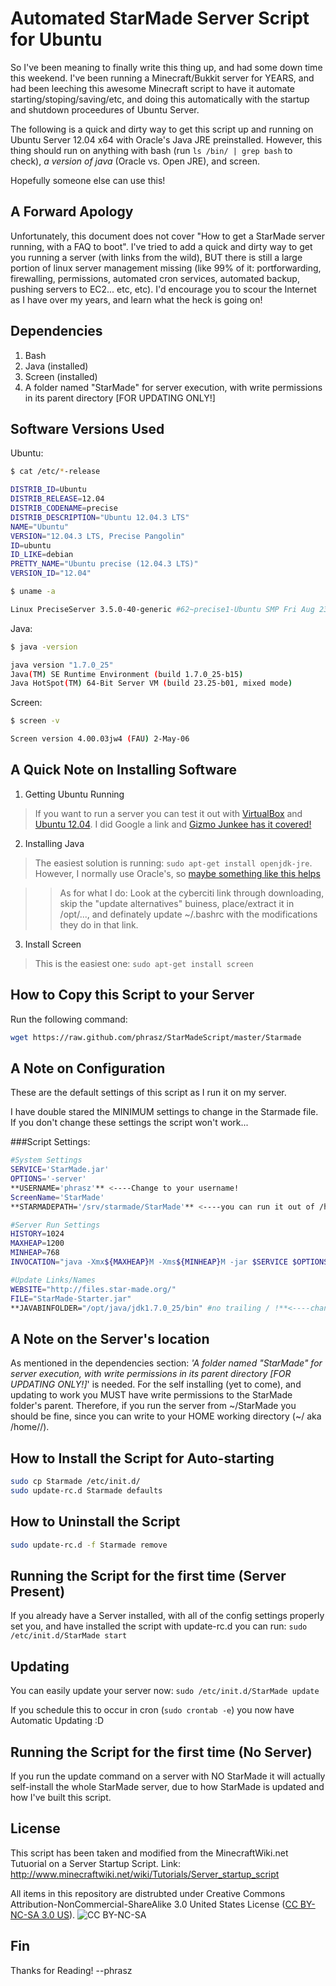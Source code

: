 Automated StarMade Server Script for Ubuntu
===========================================
So I've been meaning to finally write this thing up, and had some down time this weekend.
I've been running a Minecraft/Bukkit server for YEARS, and had been leeching this awesome Minecraft script to have it automate starting/stoping/saving/etc, and doing this automatically with the startup and shutdown proceedures of Ubuntu Server.

The following is a quick and dirty way to get this script up and running on Ubuntu Server 12.04 x64 with Oracle's Java JRE preinstalled.
However, this thing should run on anything with bash (run `ls /bin/ | grep bash` to check), *a version of java* (Oracle vs. Open JRE), and screen.

Hopefully someone else can use this!

A Forward Apology
-----------------
Unfortunately, this document does not cover "How to get a StarMade server running, with a FAQ to boot".
I've tried to add a quick and dirty way to get you running a server (with links from the wild), BUT there is still a large portion of linux server management missing (like 99% of it: portforwarding, firewalling, permissions, automated cron services, automated backup, pushing servers to EC2... etc, etc).
I'd encourage you to scour the Internet as I have over my years, and learn what the heck is going on!

Dependencies
------------
1. Bash
2. Java (installed)
3. Screen (installed)
4. A folder named "StarMade" for server execution, with write permissions in its parent directory [FOR UPDATING ONLY!]

Software Versions Used
----------------------
Ubuntu:
```bash
$ cat /etc/*-release

DISTRIB_ID=Ubuntu
DISTRIB_RELEASE=12.04
DISTRIB_CODENAME=precise
DISTRIB_DESCRIPTION="Ubuntu 12.04.3 LTS"
NAME="Ubuntu"
VERSION="12.04.3 LTS, Precise Pangolin"
ID=ubuntu
ID_LIKE=debian
PRETTY_NAME="Ubuntu precise (12.04.3 LTS)"
VERSION_ID="12.04"

$ uname -a

Linux PreciseServer 3.5.0-40-generic #62~precise1-Ubuntu SMP Fri Aug 23 17:38:26 UTC 2013 x86_64 x86_64 x86_64 GNU/Linux
```
Java:
```bash
$ java -version

java version "1.7.0_25"
Java(TM) SE Runtime Environment (build 1.7.0_25-b15)
Java HotSpot(TM) 64-Bit Server VM (build 23.25-b01, mixed mode)
```

Screen:
```bash
$ screen -v

Screen version 4.00.03jw4 (FAU) 2-May-06
```

A Quick Note on Installing Software
-----------------------------------
1. Getting Ubuntu Running
> If you want to run a server you can test it out with [VirtualBox]() and [Ubuntu 12.04]().
> I did Google a link and [Gizmo Junkee has it covered!](http://www.gizmojunkee.com/2012/05/ubuntu-12-04-lte-server-on-virtualbox-4-1/)

2. Installing Java
> The easiest solution is running: `sudo apt-get install openjdk-jre`.
> However, I normally use Oracle's, so [maybe something like this helps](http://www.cyberciti.biz/faq/howto-installing-oracle-java7-on-ubuntu-linux/)

>> As for what I do: Look at the cyberciti link through downloading, skip the "update alternatives" buiness, place/extract it in /opt/..., and definately update ~/.bashrc with the modifications they do in that link.

3. Install Screen
> This is the easiest one: `sudo apt-get install screen`

How to Copy this Script to your Server
--------------------------------------
Run the following command:
```bash
wget https://raw.github.com/phrasz/StarMadeScript/master/Starmade
```

A Note on Configuration
-----------------------
These are the default settings of this script as I run it on my server.

I have double stared the MINIMUM settings to change in the Starmade file.
If you don't change these settings the script won't work...

###Script Settings:
```bash
#System Settings
SERVICE='StarMade.jar'
OPTIONS='-server'
**USERNAME='phrasz'** <----Change to your username!
ScreenName='StarMade'
**STARMADEPATH='/srv/starmade/StarMade'** <----you can run it out of /home/<your username>/StarMade as the simplest implementation

#Server Run Settings
HISTORY=1024
MAXHEAP=1200
MINHEAP=768
INVOCATION="java -Xmx${MAXHEAP}M -Xms${MINHEAP}M -jar $SERVICE $OPTIONS"

#Update Links/Names
WEBSITE="http://files.star-made.org/"
FILE="StarMade-Starter.jar"
**JAVABINFOLDER="/opt/java/jdk1.7.0_25/bin" #no trailing / !**<----change you your Java path (aka run the command 'which  java')
```

A Note on the Server's location
-------------------------------
As mentioned in the dependencies section: *'A folder named "StarMade" for server execution, with write permissions in its parent directory [FOR UPDATING ONLY!]*' is needed.
For the self installing (yet to come), and updating to work you MUST have write permissions to the StarMade folder's parent.
Therefore, if you run the server from ~/StarMade you should be fine, since you can write to your HOME working directory (~/ aka /home/<user name>/). 

How to Install the Script for Auto-starting
-------------------------------------------
```bash
sudo cp Starmade /etc/init.d/
sudo update-rc.d Starmade defaults
```

How to Uninstall the Script
---------------------------
```bash
sudo update-rc.d -f Starmade remove
```

Running the Script for the first time (Server Present)
------------------------------------------------------
If you already have a Server installed, with all of the config settings properly set you, and have installed the script with update-rc.d you can run:
`sudo /etc/init.d/StarMade start`

Updating
--------
You can easily update your server now:
`sudo /etc/init.d/StarMade update`

If you schedule this to occur in cron (`sudo crontab -e`) you now have Automatic Updating :D

Running the Script for the first time (No Server)
-------------------------------------------------
If you run the update command on a server with NO StarMade it will actually self-install the whole StarMade server, due to how StarMade is updated and how I've built this script.

License
-------
This script has been taken and modified from the MinecraftWiki.net Tutuorial on a Server Startup Script. 
Link: http://www.minecraftwiki.net/wiki/Tutorials/Server_startup_script

All items in this repository are distrubted under Creative Commons Attribution-NonCommercial-ShareAlike 3.0 United States License ([CC BY-NC-SA 3.0 US](http://creativecommons.org/licenses/by-nc-sa/3.0/us/)).
![CC BY-NC-SA](http://i.creativecommons.org/l/by-nc-sa/3.0/88x31.png)

Fin
---
Thanks for Reading!
--phrasz
